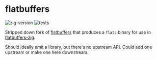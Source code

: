 # flatbuffers

![zig-version](https://img.shields.io/badge/dynamic/yaml?url=https%3A%2F%2Fraw.githubusercontent.com%2Fclickingbuttons%2Fflatbuffers%2Fmaster%2F.github%2Fworkflows%2Ftest.yml&query=%24.jobs.test.steps%5B1%5D.with.version&label=zig-version)
![tests](https://github.com/clickingbuttons/flatbuffers/actions/workflows/test.yml/badge.svg)

Stripped down fork of [flatbuffers](https://github.com/google/flatbuffers) that produces a `flatc`
binary for use in [flatbuffers-zig](https://github.com/clickingbuttons/flatbuffers-zig).

Should ideally emit a library, but there's no upstream API. Could add one upstream or make one here
downstream.
